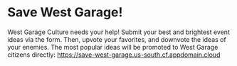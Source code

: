 # Save West Garage!

West Garage Culture needs your help! Submit your best and brightest event ideas via the form. Then, upvote your favorites, and downvote the ideas of your enemies. The most popular ideas will be promoted to West Garage citizens directly: https://save-west-garage.us-south.cf.appdomain.cloud
